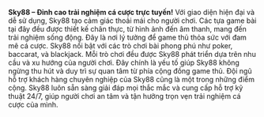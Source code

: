 **Sky88 – Đỉnh cao trải nghiệm cá cược trực tuyến!**
Với giao diện hiện đại và dễ sử dụng, Sky88 tạo cảm giác thoải mái cho người chơi. Các tựa game bài tại đây đều được thiết kế chân thực, từ hình ảnh đến âm thanh, mang đến trải nghiệm sống động. Đây là nơi lý tưởng để game thủ thỏa sức với đam mê cá cược.
Sky88 nổi bật với các trò chơi bài phong phú như poker, baccarat, và blackjack. Mỗi trò chơi đều được Sky88 phát triển dựa trên nhu cầu và xu hướng của người chơi. Đây chính là yếu tố giúp Sky88 không ngừng thu hút và duy trì sự quan tâm từ phía cộng đồng game thủ.
Đội ngũ hỗ trợ khách hàng chuyên nghiệp của Sky88 cũng là một trong những điểm cộng. Sky88 luôn sẵn sàng giải đáp mọi thắc mắc và cung cấp hỗ trợ kỹ thuật 24/7, giúp người chơi an tâm và tận hưởng trọn vẹn trải nghiệm cá cược của mình.

